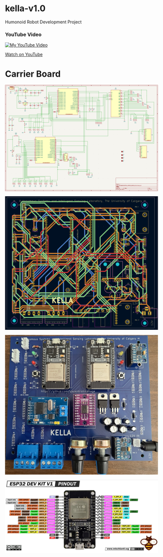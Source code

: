 # kella-v1.0
 Humonoid Robot Development Project

 ### YouTube Video

[![My YouTube Video](http://img.youtube.com/vi/laG0K3bYE8s/0.jpg)](https://www.youtube.com/watch?v=laG0K3bYE8s)

[Watch on YouTube](https://www.youtube.com/watch?v=laG0K3bYE8s)

# Carrier Board 

![Circuit](KELLAPCB/ESP32KiCAD/Circuit.PNG)

![PCB](KELLAPCB/ESP32KiCAD/PCB.PNG)

![PCB](KELLAPCB/ESP32KiCAD/Soldered.jpg) 

![MSP32](KELLAPCB/ESP32KiCAD/esp32.PNG)



